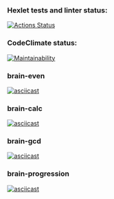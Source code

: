 ### Hexlet tests and linter status:
[![Actions Status](https://github.com/visunwer/js-starter-project-44/actions/workflows/hexlet-check.yml/badge.svg)](https://github.com/visunwer/js-starter-project-44/actions)

### CodeClimate status:
[![Maintainability](https://api.codeclimate.com/v1/badges/abca537fbd586a6c4986/maintainability)](https://codeclimate.com/github/visunwer/js-starter-project-44/maintainability)

### brain-even
[![asciicast](https://asciinema.org/a/vxaTbRc6Mat7sF65zXrlSShu5.svg)](https://asciinema.org/a/vxaTbRc6Mat7sF65zXrlSShu5)

### brain-calc
[![asciicast](https://asciinema.org/a/teYvVkVIdg5X4fX8mQhxBmVui.svg)](https://asciinema.org/a/teYvVkVIdg5X4fX8mQhxBmVui)

### brain-gcd
[![asciicast](https://asciinema.org/a/iJKxqS13UUyV0jqmG9x9wg9su.svg)](https://asciinema.org/a/iJKxqS13UUyV0jqmG9x9wg9su)

### brain-progression
[![asciicast](https://asciinema.org/a/1aq1U6GnHqEZTI0sG7qYY9Oze.svg)](https://asciinema.org/a/1aq1U6GnHqEZTI0sG7qYY9Oze)